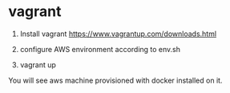 # vagrant

1. Install vagrant 
https://www.vagrantup.com/downloads.html

2. configure AWS environment according to env.sh 
3. vagrant up

You will see aws machine provisioned with docker installed on it. 
